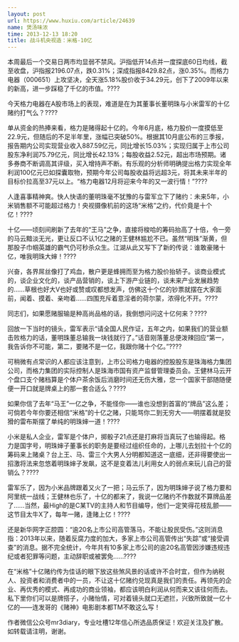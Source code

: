 ```yaml
---
layout: post
url: https://www.huxiu.com/article/24639
name: 煲汤味浓
time: 2013-12-13 18:20
title: 战斗机央视造：米格-10亿
---
```

本周最后一个交易日两市均显弱不禁风。沪指低开14点并一度探底60日均线，截至收盘，沪指报2196.07点，跌0.31%；深成指报8429.82点，涨0.35%。而格力电器（000651）上攻坚决，全天涨5.18%股价收于34.29元，创下了2009年以来的新高，进一步踩稳了千亿的市值。????

今天格力电器在A股市场上的表现，难道是在为其董事长董明珠与小米雷军的十亿赌约打气么？????

单从资金的热捧来看，格力是赌得起十亿的。今年6月底，格力股价一度摸低至22.9元，但随后的不足半年里，涨幅已突破50%。根据其10月底公布的三季报，报告期内公司实现营业收入887.59亿元，同比增长15.03%；实现归属于上市公司股东净利润75.79亿元，同比增长42.13%；每股收益2.52元，超出市场预期。诸多券商不断调高其评级，买入增持声不断。有乐观的分析师明确提出格力实现全年利润100亿元已如探囊取物，预期今年公司每股收益将远超3元，将其未来半年的目标价拉高至37元以上。“格力电器12月将迎来今年的又一波行情！”????

人逢喜事精神爽。快人快语的董明珠毫不犹豫的与雷军立下了赌约：未来5年，小米销售额不可能超过格力！央视摄像机前的这场“米格”之约，代价竟是十个亿！????

十亿——顷刻间刷新了去年的“王马”之争，直接将梭哈的筹码抬高了十倍，令一旁的马云黯淡无光，更让反口不认1亿之赌的王健林尴尬不已。虽然“明珠”渐黄，但那股子巾帼英雄的霸气仍可秒杀众生。江湖从此又写下了新的传说：谁敢豪赌十亿，唯我明珠大婶！????

兴奋，各界屌丝像打了鸡血，散户更是蜂拥而至为格力股价抬轿子。谈商业模式的，谈企业文化的，谈产品营销的，谈上下游产业链的，谈未来产业发展趋势的……草根也好大V也好或赞或叹都想发声，仿佛这十个亿的钞票就摆在大家面前，闻着、摸着、亲吻着……四围充斥着意淫者的荷尔蒙，浓得化不开。????

同志们，如果愿赌服输是种高尚品格的话，我倒想问问这十亿何来？????

回放一下当时的镜头，雷军表示“请全国人民作证，五年之内，如果我们的营业额击败格力的话，董明珠董总输我一块钱就行了。”话音刚落董总便泼辣回应“第一，我告诉你不可能，第二，要赌不是一亿，我跟你赌十个亿。”????

可稍微有点常识的人都应该注意到，上市公司格力电器的控股股东是珠海格力集团公司，而格力集团的实际控制人是珠海市国有资产监督管理委员会。王健林马云开个盘口支个赌档算是个体户茶余饭后消磨时间还无伤大雅，您一个国家干部随随便便一开口就是牌桌上的那一套合适么？????

如果你信了去年“马王”一亿之争，不能怪你——谁也没想到首富的“牌品”这么差；可倘若今年你要还相信“米格”的十亿之赌，只能骂你二到无穷大——明摆着就是狡猾的雷布斯摆了单纯的明珠婶一道！????

小米是私人企业，雷军是个体户，掷骰子21点还是打麻将当真玩了也输得起。格力是国字号，明珠婶子董事长的职务是要经过组织任命的，上哪儿去划拉十个亿的筹码来上赌桌？台上王、马、雷三个大男人分明都知道这一底细，还非得要使出一招激将法来忽悠着明珠婶子发飙，这不是变着法儿利用女人的弱点来玩儿自己的营销么？????

雷军乐了，因为小米品牌跟着又火了一把；马云乐了，因为明珠婶子说了格力要和阿里统一战线；王健林也乐了，十亿的都来了，我说一亿赌约不作数就不算牌品差了……当然，最High的是C某TV的主持人和节目编导，他们一定笑得花枝乱颤——这节目太牛X了，每年一赌，逢赌上亿！????

还是新华网字正腔圆：“逾20名上市公司高管落马，不能让股民受伤。”这则消息指：2013年以来，随着反腐力度的加大，多家上市公司高管传出“失踪”或“接受调查”的消息。据不完全统计，今年共有10多家上市公司的逾20名高管因涉嫌违规违纪或者犯罪等问题，主动辞职或被罢免……????

在“米格”十亿赌约传为佳话的眼下放这些煞风景的话或许不合时宜，但作为纳税人、投资者和消费者中的一员，不让这十亿赌约兑现真是我们的责任。再领先的企业、再优秀的模式、再成功的商业领袖，都应该明白利润从何而来又该往何而去。私下里你们可以是牌搭子，小赌怡情，可对着镜头就口无遮拦，兴致所致就一亿十亿的——连发哥的《赌神》电影剧本都TM不敢这么写！

作者微信公众号mr3diary，专业吐槽12年信心所选品质保证！欢迎关注及扩散。如转载请注明，谢谢。

